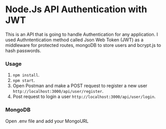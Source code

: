 # Node.Js API Authentication with JWT
This is an API that is going to handle Authentication for any application.
I used Authntentication method called Json Web Token (JWT) as a middleware for protected routes, mongoDB to store users
and bcrypt.js to hash passwords.

### Usage
1. `npm install`.
2. `npm start`.
3. Open Postman and make a POST request to register a new user `http://localhost:3000/api/user/register`.
4. Post request to login a user `http://localhost:3000/api/user/login`.

### MongoDB
Open .env file and add your MongoURL



